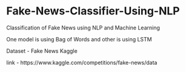 # Fake-News-Classifier-Using-NLP
<p>Classification of Fake News using NLP and Machine Learning</p>
One model is using Bag of Words and other is using LSTM

<p>Dataset - Fake News Kaggle </p>
link - https://www.kaggle.com/competitions/fake-news/data
